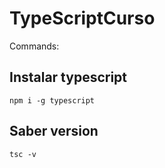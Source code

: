 # TypeScriptCurso

Commands:
## Instalar typescript
`npm i -g typescript`

## Saber version
`tsc -v` 